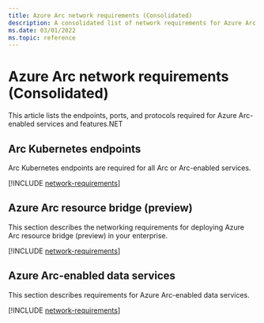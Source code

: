 ```yaml
---
title: Azure Arc network requirements (Consolidated)
description: A consolidated list of network requirements for Azure Arc features and Azure Arc-enabled services. Lists endpoints, ports, and protocols.
ms.date: 03/01/2022
ms.topic: reference
---
```


# Azure Arc network requirements (Consolidated)

This article lists the endpoints, ports, and protocols required for Azure Arc-enabled services and features.NET

## Arc Kubernetes endpoints

Arc Kubernetes endpoints are required for all Arc or Arc-enabled services.

[!INCLUDE [network-requirements](kubernetes/includes/network-requirements.md)]

## Azure Arc resource bridge (preview)

This section describes the networking requirements for deploying Azure Arc resource bridge (preview) in your enterprise.

[!INCLUDE [network-requirements](resource-bridge/includes/network-requirements.md)]

## Azure Arc-enabled data services

This section describes requirements for Azure Arc-enabled data services.

[!INCLUDE [network-requirements](data/includes/network-requirements.md)]